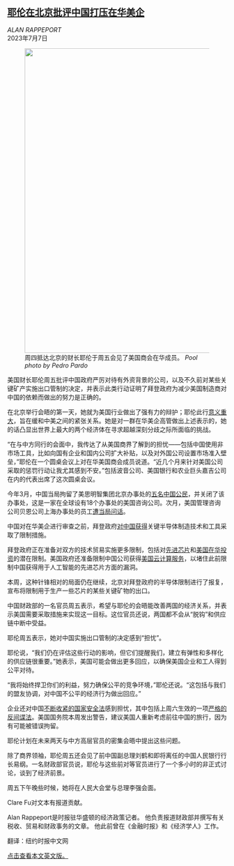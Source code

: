 <!--1688715423000-->
[耶伦在北京批评中国打压在华美企](https://cn.nytimes.com/usa/20230707/yellen-china-companies-meetings/)
------

<address>ALAN RAPPEPORT</address><time pudate="2023-07-07 03:16:10" datetime="2023-07-07 03:16:10">2023年7月7日</time><figure><img src="https://images.weserv.nl/?url=static01.nyt.com/images/2023/07/06/multimedia/00dc-yellen-twzk/00dc-yellen-twzk-master1050.jpg" width="1050" height="699"><figcaption>周四抵达北京的财长耶伦于周五会见了美国商会在华成员。 <cite>Pool photo by Pedro Pardo</cite></figcaption></figure><section><p>美国财长耶伦周五批评中国政府严厉对待有外资背景的公司，以及不久前对某些关键矿产实施出口管制的决定，并表示此类行动证明了拜登政府为减少美国制造商对中国的依赖而做出的努力是正确的。</p><p>在北京举行会晤的第一天，她就为美国行业做出了强有力的辩护；耶伦此行<a href="https://cn.nytimes.com/usa/20230706/janet-yellen-china-treasury/" title="Link: https://cn.nytimes.com/usa/20230706/janet-yellen-china-treasury/">意义重大</a>，旨在缓和中美之间的紧张关系。她是对一群在华美企高管做出上述表示的，她的话凸显出世界上最大的两个经济体在寻求超越深刻分歧之际所面临的挑战。</p><p>“在与中方同行的会面中，我传达了从美国商界了解到的担忧——包括中国使用非市场工具，比如向国有企业和国内公司扩大补贴，以及对外国公司设置市场准入壁垒，”耶伦在一个圆桌会议上对在华美国商会成员说道。“近几个月来针对美国公司采取的惩罚行动让我尤其感到不安。”包括波音公司、美国银行和农业巨头嘉吉公司在内的代表出席了这次圆桌会议。</p><p>今年3月，中国当局拘留了美思明智集团北京办事处的<a href="https://cn.nytimes.com/china/20230327/china-business-company-raid/" title="Link: https://cn.nytimes.com/china/20230327/china-business-company-raid/">五名中国公民</a>，并关闭了该办事处，这是一家在全球设有18个办事处的美国咨询公司。次月，美国管理咨询公司贝恩公司上海办事处的员工<a href="https://cn.nytimes.com/china/20230428/bain-china/">遭当局问话</a>。</p><p>中国对在华美企进行审查之前，拜登政府<a href="https://cn.nytimes.com/usa/20221008/biden-chip-technology/">对中国获得</a>关键半导体制造技术和工具采取了限制措施。</p><p>拜登政府正在准备对双方的技术贸易实施更多限制，包括对<a href="https://cn.nytimes.com/business/20230629/biden-administration-ai-chips-china/" title="Link: https://cn.nytimes.com/business/20230629/biden-administration-ai-chips-china/">先进芯片</a>和<a href="https://www.nytimes.com/2023/02/09/business/us-china-investing-tech-biden.html">美国在华投资</a>的潜在限制。美国政府还准备限制中国公司获得<a href="https://www.nytimes.com/2023/06/21/technology/china-cloud-computing-concern.html">美国云计算服务</a>，以堵住此前限制中国获得用于人工智能的先进芯片方面的漏洞。</p><p>本周，这种针锋相对的局面仍在继续，北京对拜登政府的半导体限制进行了报复，宣布将限制用于生产一些芯片的某些关键矿物的出口。</p><p>中国财政部的一名官员周五表示，希望与耶伦的会晤能改善两国的经济关系，并表示美国需要采取措施来实现这一目标。这位官员还说，两国都不会从“脱钩”和供应链中断中受益。</p><p>耶伦周五表示，她对中国实施出口管制的决定感到“担忧”。</p><p>耶伦说，“我们仍在评估这些行动的影响，但它们提醒我们，建立有弹性和多样化的供应链很重要。”她表示，美国可能会做出更多回应，以确保美国企业和工人得到公平对待。</p><p>“我将始终捍卫你们的利益，努力确保公平的竞争环境，”耶伦还说。“这包括与我们的盟友协调，对中国不公平的经济行为做出回应。”</p><p>企业还对中国<a href="https://cn.nytimes.com/china/20230704/janet-yellen-china/">不断收紧的国家安全法</a>感到担忧，其中包括上周六生效的一项<a href="https://cn.nytimes.com/business/20230515/china-anti-espionage-law/" title="Link: https://cn.nytimes.com/business/20230515/china-anti-espionage-law/">严格的反间谍法</a>。美国国务院本周发出警告，建议美国人重新考虑前往中国的旅行，因为有可能被错误拘留。</p><p>耶伦计划在未来两天与中方高层官员的密集会晤中提出这些问题。</p><p>除了商界领袖，耶伦周五还会见了前中国副总理刘鹤和即将离任的中国人民银行行长易纲。一名财政部官员说，耶伦与这些前对等官员进行了一个多小时的非正式讨论，谈到了经济前景。</p><p>周五下午晚些时候，她将在人民大会堂与总理李强会面。</p></section><footer><p>Clare Fu对文本有报道贡献。</p><p>Alan Rappeport是时报驻华盛顿的经济政策记者。 他负责报道财政部并撰写有关税收、贸易和财政事务的文章。 他此前曾在《金融时报》和《经济学人》工作。</p><p>翻译：纽约时报中文网</p><a rel="nofollow" target="_blank" href="https://www.nytimes.com/2023/07/07/business/yellen-china-companies-meetings.html">点击查看本文英文版。</a></footer>
